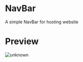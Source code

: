 # NavBar
A simple NavBar for hosting website
# Preview 
![unknown](https://cdn.discordapp.com/attachments/1039420297612369920/1044611237981454376/Preview_1.png)


